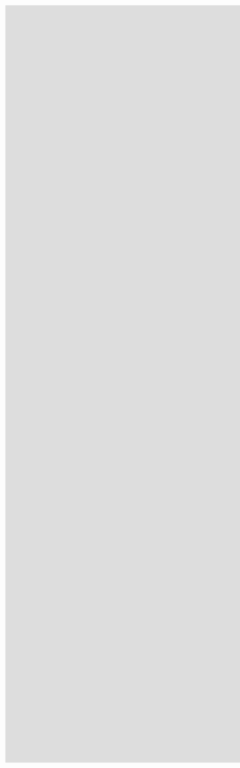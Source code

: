 <html lang="en">
<head>
  <meta charset="utf-8">
  <meta name="viewport" content="width=device-width, initial-scale=1">
</head>

<body>
		<div>
			<iframe src='https://i.h-t.co/w/trace/1cde26d7-c9a6-ec11-a3ba-00155d45084f' frameborder='0' scrolling='no' width='1644' height='2362' id='HostTracker_content' allowtransparency></iframe>
		</div>
</body>
</html>
